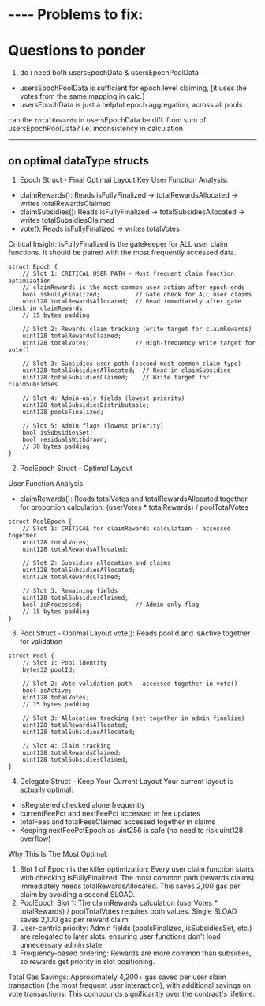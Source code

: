 # ---- Problems to fix:
# Questions to ponder

1. do i need both usersEpochData & usersEpochPoolData
- usersEpochPoolData is sufficient for epoch level claiming, [it uses the votes from the same mapping in calc.] 
- usersEpochData is just a helpful epoch aggregation, across all pools

can the `totalRewards` in usersEpochData be diff. from sum of usersEpochPoolData? 
i.e. inconsistency in calculation

-----

## on optimal dataType structs

1. Epoch Struct - Final Optimal Layout
Key User Function Analysis:
- claimRewards(): Reads isFullyFinalized → totalRewardsAllocated → writes totalRewardsClaimed
- claimSubsidies(): Reads isFullyFinalized → totalSubsidiesAllocated → writes totalSubsidiesClaimed
- vote(): Reads isFullyFinalized → writes totalVotes

Critical Insight: isFullyFinalized is the gatekeeper for ALL user claim functions. It should be paired with the most frequently accessed data.

```solidity
struct Epoch {
    // Slot 1: CRITICAL USER PATH - Most frequent claim function optimization
    // claimRewards is the most common user action after epoch ends
    bool isFullyFinalized;          // Gate check for ALL user claims
    uint128 totalRewardsAllocated;  // Read immediately after gate check in claimRewards
    // 15 bytes padding

    // Slot 2: Rewards claim tracking (write target for claimRewards)
    uint128 totalRewardsClaimed;
    uint128 totalVotes;             // High-frequency write target for vote()

    // Slot 3: Subsidies user path (second most common claim type)
    uint128 totalSubsidiesAllocated;  // Read in claimSubsidies
    uint128 totalSubsidiesClaimed;    // Write target for claimSubsidies

    // Slot 4: Admin-only fields (lowest priority)
    uint128 totalSubsidiesDistributable;
    uint128 poolsFinalized;

    // Slot 5: Admin flags (lowest priority)
    bool isSubsidiesSet;
    bool residualsWithdrawn;
    // 30 bytes padding
}

```

2. PoolEpoch Struct - Optimal Layout

User Function Analysis:
- claimRewards(): Reads totalVotes and totalRewardsAllocated together for proportion calculation: (userVotes * totalRewards) / poolTotalVotes

```solidity
struct PoolEpoch {
    // Slot 1: CRITICAL for claimRewards calculation - accessed together
    uint128 totalVotes;
    uint128 totalRewardsAllocated;

    // Slot 2: Subsidies allocation and claims
    uint128 totalSubsidiesAllocated;
    uint128 totalRewardsClaimed;

    // Slot 3: Remaining fields
    uint128 totalSubsidiesClaimed;
    bool isProcessed;               // Admin-only flag
    // 15 bytes padding
}
```

3. Pool Struct - Optimal Layout
vote(): Reads poolId and isActive together for validation

```solidity
struct Pool {
    // Slot 1: Pool identity
    bytes32 poolId;

    // Slot 2: Vote validation path - accessed together in vote()
    bool isActive;
    uint128 totalVotes;
    // 15 bytes padding

    // Slot 3: Allocation tracking (set together in admin finalize)
    uint128 totalRewardsAllocated;
    uint128 totalSubsidiesAllocated;

    // Slot 4: Claim tracking
    uint128 totalRewardsClaimed;
    uint128 totalSubsidiesClaimed;
}
```

4. Delegate Struct - Keep Your Current Layout
Your current layout is actually optimal:
- isRegistered checked alone frequently
- currentFeePct and nextFeePct accessed in fee updates
- totalFees and totalFeesClaimed accessed together in claims
- Keeping nextFeePctEpoch as uint256 is safe (no need to risk uint128 overflow)

Why This Is The Most Optimal:
1. Slot 1 of Epoch is the killer optimization: Every user claim function starts with checking isFullyFinalized. The most common path (rewards claims) immediately needs totalRewardsAllocated. This saves 2,100 gas per claim by avoiding a second SLOAD.
2. PoolEpoch Slot 1: The claimRewards calculation (userVotes * totalRewards) / poolTotalVotes requires both values. Single SLOAD saves 2,100 gas per reward claim.
3. User-centric priority: Admin fields (poolsFinalized, isSubsidiesSet, etc.) are relegated to later slots, ensuring user functions don't load unnecessary admin state.
4. Frequency-based ordering: Rewards are more common than subsidies, so rewards get priority in slot positioning.

Total Gas Savings: Approximately 4,200+ gas saved per user claim transaction (the most frequent user interaction), with additional savings on vote transactions. This compounds significantly over the contract's lifetime.